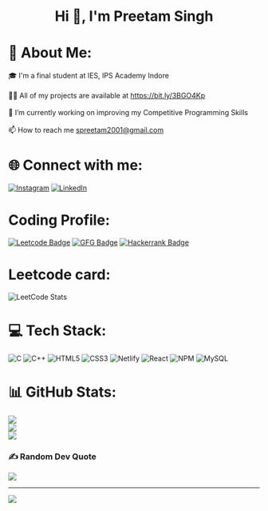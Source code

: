<h1 align="center">Hi 👋, I'm Preetam Singh</h1>

# 💫 About Me:
🎓 I'm a final student at IES, IPS Academy Indore<br><br>👨‍💻 All of my projects are available at https://bit.ly/3BGO4Kp<br><br>🔭 I’m currently working on improving my Competitive Programming Skills<br><br>📫 How to reach me spreetam2001@gmail.com


# 🌐 Connect with me:
[![Instagram](https://img.shields.io/badge/Instagram-%23E4405F.svg?logo=Instagram&logoColor=white)](https://instagram.com/preetamsingh18) [![LinkedIn](https://img.shields.io/badge/LinkedIn-%230077B5.svg?logo=linkedin&logoColor=white)](https://linkedin.com/in/preetamsingh18) 

# Coding Profile:
[![Leetcode Badge](https://img.shields.io/badge/-Preetam-Singh-black?style=plastic&logo=Leetcode&link=https://leetcode.com/preetam1812/)](https://leetcode.com/preetam1812/)
[![GFG Badge](https://img.shields.io/badge/-Preetam-Singh-black?style=plastic&logo=GeeksforGeeks&link=https://auth.geeksforgeeks.org/user/preetamsingh18/)](https://auth.geeksforgeeks.org/user/preetamsingh18/)
[![Hackerrank Badge](https://img.shields.io/badge/-Preetam-Singh-black?style=plastic&logo=Hackerrank&link=https://www.hackerrank.com/preetamsingh18/)](https://www.hackerrank.com/preetamsingh18/)

# Leetcode card:
![LeetCode Stats](https://leetcard.jacoblin.cool/preetam1812?theme=unicorn&font=Electrolize&ext=contest)

# 💻 Tech Stack:
![C](https://img.shields.io/badge/c-%2300599C.svg?style=plastic&logo=c&logoColor=white) ![C++](https://img.shields.io/badge/c++-%2300599C.svg?style=plastic&logo=c%2B%2B&logoColor=white) ![HTML5](https://img.shields.io/badge/html5-%23E34F26.svg?style=plastic&logo=html5&logoColor=white) ![CSS3](https://img.shields.io/badge/css3-%231572B6.svg?style=plastic&logo=css3&logoColor=white) ![Netlify](https://img.shields.io/badge/netlify-%23000000.svg?style=plastic&logo=netlify&logoColor=#00C7B7) ![React](https://img.shields.io/badge/react-%2320232a.svg?style=plastic&logo=react&logoColor=%2361DAFB) ![NPM](https://img.shields.io/badge/NPM-%23000000.svg?style=plastic&logo=npm&logoColor=white) ![MySQL](https://img.shields.io/badge/mysql-%2300f.svg?style=plastic&logo=mysql&logoColor=white)
# 📊 GitHub Stats:
![](https://github-readme-stats.vercel.app/api?username=preetamsingh18&theme=dark&hide_border=false&include_all_commits=true&count_private=true)<br/>
![](https://github-readme-streak-stats.herokuapp.com/?user=preetamsingh18&theme=dark&hide_border=false)<br/>
![](https://github-readme-stats.vercel.app/api/top-langs/?username=preetamsingh18&theme=dark&hide_border=false&include_all_commits=true&count_private=true&layout=compact)



### ✍️ Random Dev Quote
![](https://quotes-github-readme.vercel.app/api?type=vetical&theme=radical)

---
[![](https://visitcount.itsvg.in/api?id=preetamsingh18&icon=0&color=0)](https://visitcount.itsvg.in)
